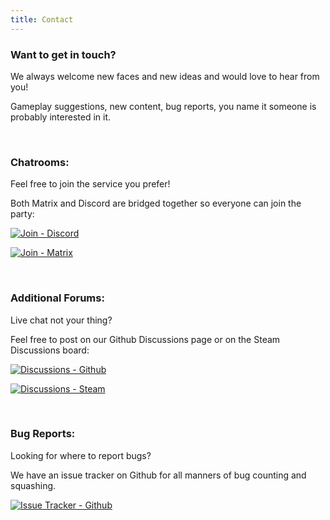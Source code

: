 ```yaml
---
title: Contact
---
```


### Want to get in touch?

We always welcome new faces and new ideas and would love to hear from you!

Gameplay suggestions, new content, bug reports, you name it someone is probably interested in it.

<br>

### Chatrooms:
Feel free to join the service you prefer! 

Both Matrix and Discord are bridged together so everyone can join the party:

[![Join - Discord](https://img.shields.io/static/v1?label=Join&message=Discord&color=%235865F2&style=for-the-badge&logo=discord)](https://discord.com/invite/nd2M5BR)

[![Join - Matrix](https://img.shields.io/static/v1?label=Join&message=Matrix&color=%230dbd8b&style=for-the-badge&logo=matrix)](https://matrix.to/#/#naev-community:matrix.org)

<br>

### Additional Forums:
Live chat not your thing? 

Feel free to post on our Github Discussions page or on the Steam Discussions board:

[![Discussions - Github](https://img.shields.io/static/v1?label=Discussions&message=Github&color=2ea44f&style=for-the-badge&logo=github)](https://github.com/naev/naev/discussions)

[![Discussions - Steam](https://img.shields.io/static/v1?label=Discussions&message=Steam&color=black&style=for-the-badge&logo=steam)](https://steamcommunity.com/app/598530/discussions)

<br>

### Bug Reports:
Looking for where to report bugs?

We have an issue tracker on Github for all manners of bug counting and squashing.

[![Issue Tracker - Github](https://img.shields.io/static/v1?label=Issue+Tracker&message=Github&color=2ea44f&style=for-the-badge&logo=github)](https://github.com/naev/naev/issues)